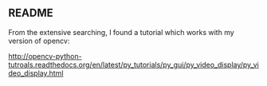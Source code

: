 ## README

From the extensive searching, I found a tutorial which works with my version of opencv:

http://opencv-python-tutroals.readthedocs.org/en/latest/py_tutorials/py_gui/py_video_display/py_video_display.html



